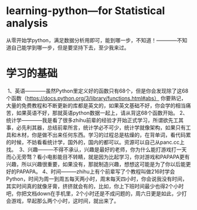 # learning-python—for Statistical analysis
  从零开始学python，满足数据分析用即可，能到哪一步，不知道！————不知道自己能学到哪一步，但是要坚持下去，至少我来过。
# 学习的基础
 1、英语————虽然Python里定义好的函数只有68个，但是你会发现除了这68个函数（https://docs.python.org/3/library/functions.html#abs） 你要熟记，大量的免费教程和不断更新的库都是英文的，如果英文基础不好，你会学的相当痛苦，如果英语不好，那就英语python数据一起上，请从背这68个函数开始。
 2、统计学————我是看了很多zhihu前辈的经验才开始正式学习，所谓欲先工其事，必先利其器，总结前辈所言，统计学必不可少，统计学就像架构，如果只有工具和木材，你是做不出来任何东西。学习的过程总是枯燥的，在背单词，看代码累的时候，不妨看看统计学，国外的，国内的都可以。资源可以自己从panc.cc上找。
 3、兴趣———不得不承认，兴趣是最好的老师，你为什么能打游戏打一天而心无旁骛？看小电影能目不转睛，就是因为比起学习，你对游戏和PAPAPA更有兴趣，所以兴趣很重要，如果没有，那就制造兴趣，想想这可能是为了你以后能更好的PAPAPA。
 4、时间———zhihu上有个前辈写了个教程叫做216时学会Python，时间为周一到周五每天两小时，周末每天四小时，你会说我没有时间，其实时间真的就像牙膏，挤挤就会有的，比如，你上下班时间最少也得2个小时吧，你把文档down在手机里，2个小时还是不成问题的，周六日更是如此，少打会游戏，早起那么两个小时，这时间，就出来了。
